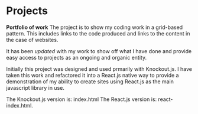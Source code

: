# Projects
**Portfolio of work**
The project is to show my coding work in a grid-based pattern. This includes links to the code produced and links to the content in the case of websites.

It has been *updated* with my work to show off what I have done and provide easy access to projects as an ongoing 
and organic entity.

Initially this project was designed and used prmarily with Knockout.js. I have taken this work and refactored it into a React.js native way to provide 
a demonstration of my ability to create sites using React.js as the main javascript library in use.

The Knockout.js version is: index.html 
The React.js version is: react-index.html.

